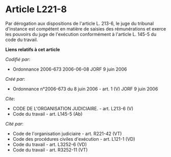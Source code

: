 # Article L221-8

Par dérogation aux dispositions de l'article L. 213-6, le juge du tribunal d'instance est compétent en matière de saisies des
rémunérations et exerce les pouvoirs du juge de l'exécution conformément à l'article L. 145-5 du code du travail.

**Liens relatifs à cet article**

_Codifié par_:

  - Ordonnance 2006-673 2006-06-08 JORF 9 juin 2006

_Créé par_:

  - Ordonnance n°2006-673 du 8 juin 2006 - art. 1 (V) JORF 9 juin 2006

_Cite_:

  - CODE DE L'ORGANISATION JUDICIAIRE. - art. L213-6 (V)
  - Code du travail - art. L145-5 (Ab)

_Cité par_:

  - Code de l'organisation judiciaire - art. R221-42 (VT)
  - Code des procédures civiles d'exécution - art. L121-1 (VD)
  - Code du travail - art. L3252-6 (VD)
  - Code du travail - art. R3252-11 (VT)
